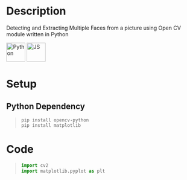 # Description
Detecting and Extracting Multiple Faces from a picture using Open CV module written in Python


<div align="left">
<img src="https://cdn.jsdelivr.net/gh/devicons/devicon@latest/icons/python/python-original.svg" height="50px" alt="Python" />
<img src="https://cdn.jsdelivr.net/gh/devicons/devicon@latest/icons/javascript/javascript-original.svg" height="50px" alt="JS" />
          
</div>


# Setup

## Python Dependency


> ``` console
> pip install opencv-python
> pip install matplotlib
> ```




# Code
> ``` python
> import cv2
> import matplotlib.pyplot as plt
> ```